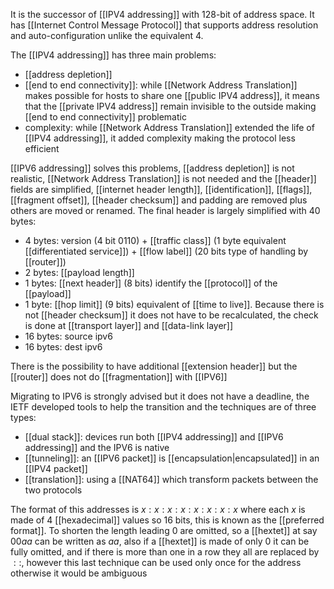 It is the successor of [[IPV4 addressing]] with 128-bit of address space.
It has [[Internet Control Message Protocol]] that supports address resolution and auto-configuration unlike the equivalent 4.

The [[IPV4 addressing]] has three main problems:
- [[address depletion]]
- [[end to end connectivity]]: while [[Network Address Translation]] makes possible for hosts to share one [[public IPV4 address]], it means that the [[private IPV4 address]] remain invisible to the outside making [[end to end connectivity]] problematic
- complexity: while [[Network Address Translation]] extended the life of [[IPV4 addressing]], it added complexity making the protocol less efficient

[[IPV6 addressing]] solves this problems, [[address depletion]] is not realistic, [[Network Address Translation]] is not needed and the [[header]] fields are simplified, [[internet header length]], [[identification]], [[flags]], [[fragment offset]], [[header checksum]] and padding are removed plus others are moved or renamed. The final header is largely simplified with 40 bytes:
- 4 bytes: version (4 bit 0110) + [[traffic class]] (1 byte equivalent [[differentiated service]]) + [[flow label]] (20 bits type of handling by [[router]])
- 2 bytes: [[payload length]]
- 1 bytes: [[next header]] (8 bits) identify the [[protocol]] of the [[payload]] 
- 1 byte: [[hop limit]] (9 bits) equivalent of [[time to live]]. Because there is not [[header checksum]] it does not have to be recalculated, the check is done at [[transport layer]] and [[data-link layer]]
- 16 bytes: source ipv6
- 16 bytes: dest ipv6

There is the possibility to have additional [[extension header]] but the [[router]] does not do [[fragmentation]] with [[IPV6]]

Migrating to IPV6 is strongly advised but it does not have a deadline, the IETF developed tools to help the transition and the techniques are of three types:
- [[dual stack]]: devices run both [[IPV4 addressing]] and [[IPV6 addressing]] and the IPV6 is native
- [[tunneling]]: an [[IPV6 packet]] is [[encapsulation|encapsulated]] in an [[IPV4 packet]]
- [[translation]]: using a [[NAT64]] which transform packets between the two protocols

The format of this addresses is $x:x:x:x:x:x:x:x$ where each $x$ is made of 4 [[hexadecimal]] values so 16 bits, this is known as the [[preferred format]].
To shorten the length leading 0 are omitted, so a [[hextet]] at say $00aa$ can be written as $aa$, also if a [[hextet]] is made of only 0 it can be fully omitted, and if there is more than one in a row they all are replaced by $::$, however this last technique can be used only once for the address otherwise it would be ambiguous